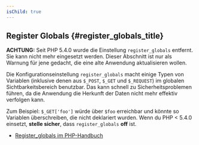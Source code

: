 ```yaml
---
isChild: true
---
```


## Register Globals {#register_globals_title}

**ACHTUNG:** Seit PHP 5.4.0 wurde die Einstellung `register_globals` entfernt. Sie kann nicht mehr eingesetzt werden. Dieser Abschnitt ist nur als Warnung für jene gedacht, die eine alte Anwendung aktualisieren wollen.

Die Konfigurationseinstellung `register_globals` macht einige Typen von Variablen (inklusive denen aus `$_POST`, `$_GET` und `$_REQUEST`) im globalen Sichtbarkeitsbereich benutzbar. Das kann schnell zu Sicherheitsproblemen führen, da die Anwendung die Herkunft der Daten nicht mehr effektiv verfolgen kann.

Zum Beispiel: `$_GET['foo']` würde über `$foo` erreichbar und könnte so Variablen überschreiben, die nicht deklariert wurden. Wenn du PHP < 5.4.0 einsetzt, __stelle sicher__, dass `register_globals` __off__ ist.

* [Register_globals im PHP-Handbuch](http://www.php.net/manual/de/security.globals.php)